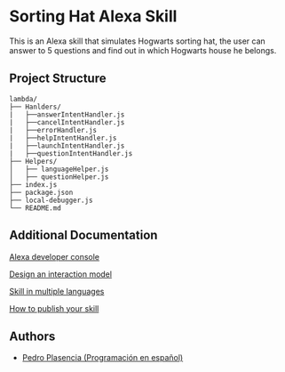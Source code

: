 # Sorting Hat Alexa Skill

This is an Alexa skill that simulates Hogwarts sorting hat, the user can answer to 5 questions and find out in which Hogwarts house he belongs.

## Project Structure

```
lambda/
├── Hanlders/
|   ├──answerIntentHandler.js
|   ├──cancelIntentHandler.js
|   ├──errorHandler.js
|   ├──helpIntentHandler.js
|   ├──launchIntentHandler.js
|   ├──questionIntentHandler.js 
├── Helpers/
│   ├── languageHelper.js
│   ├── questionHelper.js
├── index.js
├── package.json
├── local-debugger.js
└── README.md
```

## Additional Documentation

[Alexa developer console](https://developer.amazon.com/alexa/console/ask)

[Design an interaction model](https://developer.amazon.com/en-US/docs/alexa/custom-skills/create-the-interaction-model-for-your-skill.html)

[Skill in multiple languages](https://developer.amazon.com/en-US/docs/alexa/custom-skills/develop-skills-in-multiple-languages.html)

[How to publish your skill](https://developer.amazon.com/en-US/docs/alexa/certify/certify-your-skill.html)

## Authors

- [Pedro Plasencia (Programación en español)](https://github.com/pedrovelasquez9)

